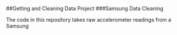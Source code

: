 ##Getting and Cleaning Data Project
###Samsung Data Cleaning

The code in this repository takes raw accelerometer readings from a Samsung 

